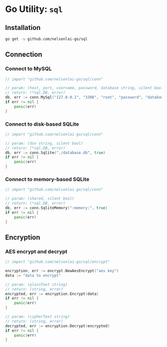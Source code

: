 # Go Utility: `sql`

## Installation

```bash
go get -u github.com/nelsonlai-go/sql
```

## Connection

### Connect to MySQL

```go
// import "github.com/nelsonlai-go/sql/conn"

// param: (host, port, username, password, database string, silent bool)
// return: (*sql.DB, error)
db, err := conn.MySql("127.0.0.1", "3306", "root", "password", "database", true)
if err != nil {
    panic(err)
}
```

### Connect to disk-based SQLite

```go
// import "github.com/nelsonlai-go/sql/conn"

// param: (dsn string, silent bool)
// return: (*sql.DB, error)
db, err := conn.Sqlite("./database.db", true)
if err != nil {
    panic(err)
}
```

### Connect to memory-based SQLite

```go
// import "github.com/nelsonlai-go/sql/conn"

// param: (shared, silent bool)
// return: (*sql.DB, error)
db, err := conn.SqliteMemory(":memory:", true)
if err != nil {
    panic(err)
}
```

## Encryption

### AES encrypt and decrypt

```go
// import "github.com/nelsonlai-go/sql/encrypt"

encryption, err := encrypt.NewAesEncrypt("aes key")
data := "data to encrypt"

// param: (plainText string)
// return: (string, error)
encrypted, err := encryption.Encrypt(data)
if err != nil {
    panic(err)
}

// param: (cipherText string)
// return: (string, error)
decrypted, err := encryption.Decrypt(encrypted)
if err != nil {
    panic(err)
}
```
